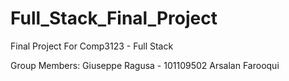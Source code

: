 # Full_Stack_Final_Project

Final Project For Comp3123 - Full Stack

Group Members:
Giuseppe Ragusa - 101109502
Arsalan Farooqui
